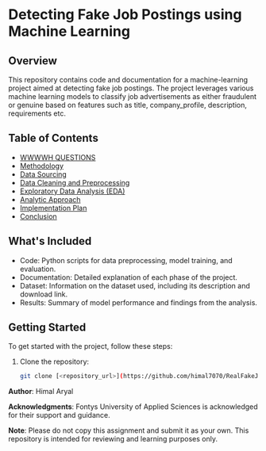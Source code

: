 # Detecting Fake Job Postings using Machine Learning

## Overview
This repository contains code and documentation for a machine-learning project aimed at detecting fake job postings. The project leverages various machine learning models to classify job advertisements as either fraudulent or genuine based on features such as title, company_profile, description, requirements etc.

## Table of Contents
- [WWWWH QUESTIONS](#wwwwh-questions)
- [Methodology](#methodology)
- [Data Sourcing](#data-sourcing)
- [Data Cleaning and Preprocessing](#data-cleaning-and-preprocessing)
- [Exploratory Data Analysis (EDA)](#exploratory-data-analysis-eda)
- [Analytic Approach](#analytic-approach)
- [Implementation Plan](#implementation-plan)
- [Conclusion](#conclusion)

## What's Included
- Code: Python scripts for data preprocessing, model training, and evaluation.
- Documentation: Detailed explanation of each phase of the project.
- Dataset: Information on the dataset used, including its description and download link.
- Results: Summary of model performance and findings from the analysis.

## Getting Started
To get started with the project, follow these steps:

1. Clone the repository:
   ```bash
   git clone [<repository_url>](https://github.com/himal7070/RealFakeJobPostingPrediction.git)

**Author**: Himal Aryal

**Acknowledgments**: Fontys University of Applied Sciences is acknowledged for their support and guidance.

**Note**: Please do not copy this assignment and submit it as your own. This repository is intended for reviewing and learning purposes only.



